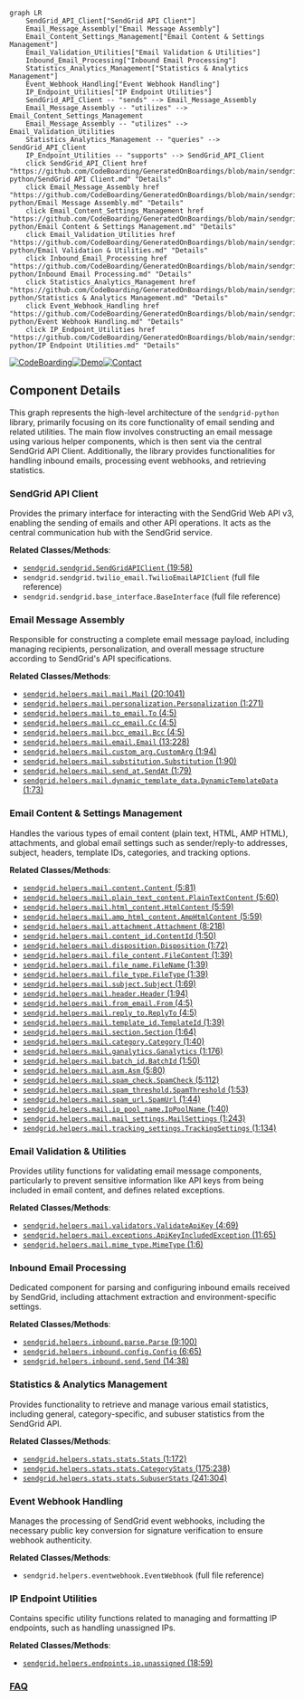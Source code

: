 ```mermaid
graph LR
    SendGrid_API_Client["SendGrid API Client"]
    Email_Message_Assembly["Email Message Assembly"]
    Email_Content_Settings_Management["Email Content & Settings Management"]
    Email_Validation_Utilities["Email Validation & Utilities"]
    Inbound_Email_Processing["Inbound Email Processing"]
    Statistics_Analytics_Management["Statistics & Analytics Management"]
    Event_Webhook_Handling["Event Webhook Handling"]
    IP_Endpoint_Utilities["IP Endpoint Utilities"]
    SendGrid_API_Client -- "sends" --> Email_Message_Assembly
    Email_Message_Assembly -- "utilizes" --> Email_Content_Settings_Management
    Email_Message_Assembly -- "utilizes" --> Email_Validation_Utilities
    Statistics_Analytics_Management -- "queries" --> SendGrid_API_Client
    IP_Endpoint_Utilities -- "supports" --> SendGrid_API_Client
    click SendGrid_API_Client href "https://github.com/CodeBoarding/GeneratedOnBoardings/blob/main/sendgrid-python/SendGrid API Client.md" "Details"
    click Email_Message_Assembly href "https://github.com/CodeBoarding/GeneratedOnBoardings/blob/main/sendgrid-python/Email Message Assembly.md" "Details"
    click Email_Content_Settings_Management href "https://github.com/CodeBoarding/GeneratedOnBoardings/blob/main/sendgrid-python/Email Content & Settings Management.md" "Details"
    click Email_Validation_Utilities href "https://github.com/CodeBoarding/GeneratedOnBoardings/blob/main/sendgrid-python/Email Validation & Utilities.md" "Details"
    click Inbound_Email_Processing href "https://github.com/CodeBoarding/GeneratedOnBoardings/blob/main/sendgrid-python/Inbound Email Processing.md" "Details"
    click Statistics_Analytics_Management href "https://github.com/CodeBoarding/GeneratedOnBoardings/blob/main/sendgrid-python/Statistics & Analytics Management.md" "Details"
    click Event_Webhook_Handling href "https://github.com/CodeBoarding/GeneratedOnBoardings/blob/main/sendgrid-python/Event Webhook Handling.md" "Details"
    click IP_Endpoint_Utilities href "https://github.com/CodeBoarding/GeneratedOnBoardings/blob/main/sendgrid-python/IP Endpoint Utilities.md" "Details"
```
[![CodeBoarding](https://img.shields.io/badge/Generated%20by-CodeBoarding-9cf?style=flat-square)](https://github.com/CodeBoarding/CodeBoarding)[![Demo](https://img.shields.io/badge/Try%20our-Demo-blue?style=flat-square)](https://www.codeboarding.org/demo)[![Contact](https://img.shields.io/badge/Contact%20us%20-%20contact@codeboarding.org-lightgrey?style=flat-square)](mailto:contact@codeboarding.org)

## Component Details

This graph represents the high-level architecture of the `sendgrid-python` library, primarily focusing on its core functionality of email sending and related utilities. The main flow involves constructing an email message using various helper components, which is then sent via the central SendGrid API Client. Additionally, the library provides functionalities for handling inbound emails, processing event webhooks, and retrieving statistics.

### SendGrid API Client
Provides the primary interface for interacting with the SendGrid Web API v3, enabling the sending of emails and other API operations. It acts as the central communication hub with the SendGrid service.


**Related Classes/Methods**:

- <a href="https://github.com/sendgrid/sendgrid-python/blob/master/sendgrid/sendgrid.py#L19-L58" target="_blank" rel="noopener noreferrer">`sendgrid.sendgrid.SendGridAPIClient` (19:58)</a>
- `sendgrid.sendgrid.twilio_email.TwilioEmailAPIClient` (full file reference)
- `sendgrid.sendgrid.base_interface.BaseInterface` (full file reference)


### Email Message Assembly
Responsible for constructing a complete email message payload, including managing recipients, personalization, and overall message structure according to SendGrid's API specifications.


**Related Classes/Methods**:

- <a href="https://github.com/sendgrid/sendgrid-python/blob/master/sendgrid/helpers/mail/mail.py#L20-L1041" target="_blank" rel="noopener noreferrer">`sendgrid.helpers.mail.mail.Mail` (20:1041)</a>
- <a href="https://github.com/sendgrid/sendgrid-python/blob/master/sendgrid/helpers/mail/personalization.py#L1-L271" target="_blank" rel="noopener noreferrer">`sendgrid.helpers.mail.personalization.Personalization` (1:271)</a>
- <a href="https://github.com/sendgrid/sendgrid-python/blob/master/sendgrid/helpers/mail/to_email.py#L4-L5" target="_blank" rel="noopener noreferrer">`sendgrid.helpers.mail.to_email.To` (4:5)</a>
- <a href="https://github.com/sendgrid/sendgrid-python/blob/master/sendgrid/helpers/mail/cc_email.py#L4-L5" target="_blank" rel="noopener noreferrer">`sendgrid.helpers.mail.cc_email.Cc` (4:5)</a>
- <a href="https://github.com/sendgrid/sendgrid-python/blob/master/sendgrid/helpers/mail/bcc_email.py#L4-L5" target="_blank" rel="noopener noreferrer">`sendgrid.helpers.mail.bcc_email.Bcc` (4:5)</a>
- <a href="https://github.com/sendgrid/sendgrid-python/blob/master/sendgrid/helpers/mail/email.py#L13-L228" target="_blank" rel="noopener noreferrer">`sendgrid.helpers.mail.email.Email` (13:228)</a>
- <a href="https://github.com/sendgrid/sendgrid-python/blob/master/sendgrid/helpers/mail/custom_arg.py#L1-L94" target="_blank" rel="noopener noreferrer">`sendgrid.helpers.mail.custom_arg.CustomArg` (1:94)</a>
- <a href="https://github.com/sendgrid/sendgrid-python/blob/master/sendgrid/helpers/mail/substitution.py#L1-L90" target="_blank" rel="noopener noreferrer">`sendgrid.helpers.mail.substitution.Substitution` (1:90)</a>
- <a href="https://github.com/sendgrid/sendgrid-python/blob/master/sendgrid/helpers/mail/send_at.py#L1-L79" target="_blank" rel="noopener noreferrer">`sendgrid.helpers.mail.send_at.SendAt` (1:79)</a>
- <a href="https://github.com/sendgrid/sendgrid-python/blob/master/sendgrid/helpers/mail/dynamic_template_data.py#L1-L73" target="_blank" rel="noopener noreferrer">`sendgrid.helpers.mail.dynamic_template_data.DynamicTemplateData` (1:73)</a>


### Email Content & Settings Management
Handles the various types of email content (plain text, HTML, AMP HTML), attachments, and global email settings such as sender/reply-to addresses, subject, headers, template IDs, categories, and tracking options.


**Related Classes/Methods**:

- <a href="https://github.com/sendgrid/sendgrid-python/blob/master/sendgrid/helpers/mail/content.py#L5-L81" target="_blank" rel="noopener noreferrer">`sendgrid.helpers.mail.content.Content` (5:81)</a>
- <a href="https://github.com/sendgrid/sendgrid-python/blob/master/sendgrid/helpers/mail/plain_text_content.py#L5-L60" target="_blank" rel="noopener noreferrer">`sendgrid.helpers.mail.plain_text_content.PlainTextContent` (5:60)</a>
- <a href="https://github.com/sendgrid/sendgrid-python/blob/master/sendgrid/helpers/mail/html_content.py#L5-L59" target="_blank" rel="noopener noreferrer">`sendgrid.helpers.mail.html_content.HtmlContent` (5:59)</a>
- <a href="https://github.com/sendgrid/sendgrid-python/blob/master/sendgrid/helpers/mail/amp_html_content.py#L5-L59" target="_blank" rel="noopener noreferrer">`sendgrid.helpers.mail.amp_html_content.AmpHtmlContent` (5:59)</a>
- <a href="https://github.com/sendgrid/sendgrid-python/blob/master/sendgrid/helpers/mail/attachment.py#L8-L218" target="_blank" rel="noopener noreferrer">`sendgrid.helpers.mail.attachment.Attachment` (8:218)</a>
- <a href="https://github.com/sendgrid/sendgrid-python/blob/master/sendgrid/helpers/mail/content_id.py#L1-L50" target="_blank" rel="noopener noreferrer">`sendgrid.helpers.mail.content_id.ContentId` (1:50)</a>
- <a href="https://github.com/sendgrid/sendgrid-python/blob/master/sendgrid/helpers/mail/disposition.py#L1-L72" target="_blank" rel="noopener noreferrer">`sendgrid.helpers.mail.disposition.Disposition` (1:72)</a>
- <a href="https://github.com/sendgrid/sendgrid-python/blob/master/sendgrid/helpers/mail/file_content.py#L1-L39" target="_blank" rel="noopener noreferrer">`sendgrid.helpers.mail.file_content.FileContent` (1:39)</a>
- <a href="https://github.com/sendgrid/sendgrid-python/blob/master/sendgrid/helpers/mail/file_name.py#L1-L39" target="_blank" rel="noopener noreferrer">`sendgrid.helpers.mail.file_name.FileName` (1:39)</a>
- <a href="https://github.com/sendgrid/sendgrid-python/blob/master/sendgrid/helpers/mail/file_type.py#L1-L39" target="_blank" rel="noopener noreferrer">`sendgrid.helpers.mail.file_type.FileType` (1:39)</a>
- <a href="https://github.com/sendgrid/sendgrid-python/blob/master/sendgrid/helpers/mail/subject.py#L1-L69" target="_blank" rel="noopener noreferrer">`sendgrid.helpers.mail.subject.Subject` (1:69)</a>
- <a href="https://github.com/sendgrid/sendgrid-python/blob/master/sendgrid/helpers/mail/header.py#L1-L94" target="_blank" rel="noopener noreferrer">`sendgrid.helpers.mail.header.Header` (1:94)</a>
- <a href="https://github.com/sendgrid/sendgrid-python/blob/master/sendgrid/helpers/mail/from_email.py#L4-L5" target="_blank" rel="noopener noreferrer">`sendgrid.helpers.mail.from_email.From` (4:5)</a>
- <a href="https://github.com/sendgrid/sendgrid-python/blob/master/sendgrid/helpers/mail/reply_to.py#L4-L5" target="_blank" rel="noopener noreferrer">`sendgrid.helpers.mail.reply_to.ReplyTo` (4:5)</a>
- <a href="https://github.com/sendgrid/sendgrid-python/blob/master/sendgrid/helpers/mail/template_id.py#L1-L39" target="_blank" rel="noopener noreferrer">`sendgrid.helpers.mail.template_id.TemplateId` (1:39)</a>
- <a href="https://github.com/sendgrid/sendgrid-python/blob/master/sendgrid/helpers/mail/section.py#L1-L64" target="_blank" rel="noopener noreferrer">`sendgrid.helpers.mail.section.Section` (1:64)</a>
- <a href="https://github.com/sendgrid/sendgrid-python/blob/master/sendgrid/helpers/mail/category.py#L1-L40" target="_blank" rel="noopener noreferrer">`sendgrid.helpers.mail.category.Category` (1:40)</a>
- <a href="https://github.com/sendgrid/sendgrid-python/blob/master/sendgrid/helpers/mail/ganalytics.py#L1-L176" target="_blank" rel="noopener noreferrer">`sendgrid.helpers.mail.ganalytics.Ganalytics` (1:176)</a>
- <a href="https://github.com/sendgrid/sendgrid-python/blob/master/sendgrid/helpers/mail/batch_id.py#L1-L50" target="_blank" rel="noopener noreferrer">`sendgrid.helpers.mail.batch_id.BatchId` (1:50)</a>
- <a href="https://github.com/sendgrid/sendgrid-python/blob/master/sendgrid/helpers/mail/asm.py#L5-L80" target="_blank" rel="noopener noreferrer">`sendgrid.helpers.mail.asm.Asm` (5:80)</a>
- <a href="https://github.com/sendgrid/sendgrid-python/blob/master/sendgrid/helpers/mail/spam_check.py#L5-L112" target="_blank" rel="noopener noreferrer">`sendgrid.helpers.mail.spam_check.SpamCheck` (5:112)</a>
- <a href="https://github.com/sendgrid/sendgrid-python/blob/master/sendgrid/helpers/mail/spam_threshold.py#L1-L53" target="_blank" rel="noopener noreferrer">`sendgrid.helpers.mail.spam_threshold.SpamThreshold` (1:53)</a>
- <a href="https://github.com/sendgrid/sendgrid-python/blob/master/sendgrid/helpers/mail/spam_url.py#L1-L44" target="_blank" rel="noopener noreferrer">`sendgrid.helpers.mail.spam_url.SpamUrl` (1:44)</a>
- <a href="https://github.com/sendgrid/sendgrid-python/blob/master/sendgrid/helpers/mail/ip_pool_name.py#L1-L40" target="_blank" rel="noopener noreferrer">`sendgrid.helpers.mail.ip_pool_name.IpPoolName` (1:40)</a>
- <a href="https://github.com/sendgrid/sendgrid-python/blob/master/sendgrid/helpers/mail/mail_settings.py#L1-L243" target="_blank" rel="noopener noreferrer">`sendgrid.helpers.mail.mail_settings.MailSettings` (1:243)</a>
- <a href="https://github.com/sendgrid/sendgrid-python/blob/master/sendgrid/helpers/mail/tracking_settings.py#L1-L134" target="_blank" rel="noopener noreferrer">`sendgrid.helpers.mail.tracking_settings.TrackingSettings` (1:134)</a>


### Email Validation & Utilities
Provides utility functions for validating email message components, particularly to prevent sensitive information like API keys from being included in email content, and defines related exceptions.


**Related Classes/Methods**:

- <a href="https://github.com/sendgrid/sendgrid-python/blob/master/sendgrid/helpers/mail/validators.py#L4-L69" target="_blank" rel="noopener noreferrer">`sendgrid.helpers.mail.validators.ValidateApiKey` (4:69)</a>
- <a href="https://github.com/sendgrid/sendgrid-python/blob/master/sendgrid/helpers/mail/exceptions.py#L11-L65" target="_blank" rel="noopener noreferrer">`sendgrid.helpers.mail.exceptions.ApiKeyIncludedException` (11:65)</a>
- <a href="https://github.com/sendgrid/sendgrid-python/blob/master/sendgrid/helpers/mail/mime_type.py#L1-L6" target="_blank" rel="noopener noreferrer">`sendgrid.helpers.mail.mime_type.MimeType` (1:6)</a>


### Inbound Email Processing
Dedicated component for parsing and configuring inbound emails received by SendGrid, including attachment extraction and environment-specific settings.


**Related Classes/Methods**:

- <a href="https://github.com/sendgrid/sendgrid-python/blob/master/sendgrid/helpers/inbound/parse.py#L9-L100" target="_blank" rel="noopener noreferrer">`sendgrid.helpers.inbound.parse.Parse` (9:100)</a>
- <a href="https://github.com/sendgrid/sendgrid-python/blob/master/sendgrid/helpers/inbound/config.py#L6-L65" target="_blank" rel="noopener noreferrer">`sendgrid.helpers.inbound.config.Config` (6:65)</a>
- <a href="https://github.com/sendgrid/sendgrid-python/blob/master/sendgrid/helpers/inbound/send.py#L14-L38" target="_blank" rel="noopener noreferrer">`sendgrid.helpers.inbound.send.Send` (14:38)</a>


### Statistics & Analytics Management
Provides functionality to retrieve and manage various email statistics, including general, category-specific, and subuser statistics from the SendGrid API.


**Related Classes/Methods**:

- <a href="https://github.com/sendgrid/sendgrid-python/blob/master/sendgrid/helpers/stats/stats.py#L1-L172" target="_blank" rel="noopener noreferrer">`sendgrid.helpers.stats.stats.Stats` (1:172)</a>
- <a href="https://github.com/sendgrid/sendgrid-python/blob/master/sendgrid/helpers/stats/stats.py#L175-L238" target="_blank" rel="noopener noreferrer">`sendgrid.helpers.stats.stats.CategoryStats` (175:238)</a>
- <a href="https://github.com/sendgrid/sendgrid-python/blob/master/sendgrid/helpers/stats/stats.py#L241-L304" target="_blank" rel="noopener noreferrer">`sendgrid.helpers.stats.stats.SubuserStats` (241:304)</a>


### Event Webhook Handling
Manages the processing of SendGrid event webhooks, including the necessary public key conversion for signature verification to ensure webhook authenticity.


**Related Classes/Methods**:

- `sendgrid.helpers.eventwebhook.EventWebhook` (full file reference)


### IP Endpoint Utilities
Contains specific utility functions related to managing and formatting IP endpoints, such as handling unassigned IPs.


**Related Classes/Methods**:

- <a href="https://github.com/sendgrid/sendgrid-python/blob/master/sendgrid/helpers/endpoints/ip/unassigned.py#L18-L59" target="_blank" rel="noopener noreferrer">`sendgrid.helpers.endpoints.ip.unassigned` (18:59)</a>




### [FAQ](https://github.com/CodeBoarding/GeneratedOnBoardings/tree/main?tab=readme-ov-file#faq)